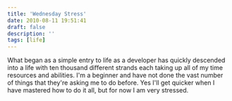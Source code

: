 ```yaml
---
title: 'Wednesday Stress'
date: 2010-08-11 19:51:41
draft: false
description: ''
tags: [life]
---
```


What began as a simple entry to life as a developer has quickly descended into a life with ten thousand different strands each taking up all of my time resources and abilities. I'm a beginner and have not done the vast number of things that they're asking me to do before. Yes I'll get quicker when I have mastered how to do it all, but for now I am very stressed.